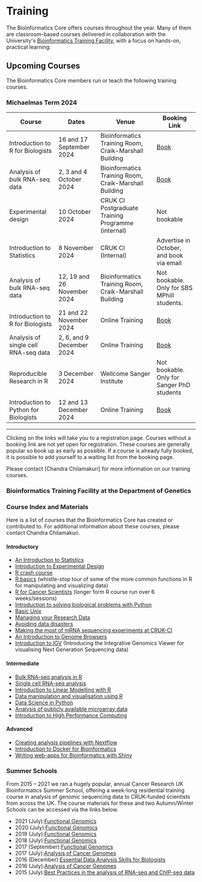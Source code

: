 # Training

The Bioinformatics Core offers courses throughout the year. Many of them are classroom-based courses delivered in collaboration with the University's [Bioinformatics Training Facility](https://bioinfotraining.bio.cam.ac.uk/), with a focus on hands-on, practical learning.

## Upcoming Courses

The Bioinformatics Core members run or teach the following training courses.

### Michaelmas Term 2024


|Course                                              |       Dates      |       Venue         | Booking Link |
|----------------------------------------------------|------------------|---------------------|--------------|
|Introduction to R for Biologists                    | 16 and 17 September 2024| Bioinformatics Training Room, Craik-Marshall Building| [Book](https://training.cam.ac.uk/bioinformatics/event/5296424)|
|Analysis of bulk RNA-seq data                       |2, 3 and 4 October 2024|Bioinformatics Training Room, Craik-Marshall Building| [Book](https://training.cam.ac.uk/bioinformatics/event/5290335)|
|Experimental design|10 October 2024|CRUK CI Postgraduate Training Programme (internal)|Not bookable|
|Introduction to Statistics| 8 November 2024| CRUK CI (Internal)| Advertise in October, and book via email|
|Analysis of bulk RNA-seq data|12, 19 and 26 November 2024|Bioinformatics Training Room, Craik-Marshall Building| Not bookable. Only for SBS MPhill students.|
|Introduction to R for Biologists|21 and 22 November 2024|Online Training| [Book](https://www.training.cam.ac.uk/bioinformatics/event/5332967)|
|Analysis of single cell RNA-seq data|2, 6, and 9 December 2024|Online Training|[Book](https://training.cam.ac.uk/bioinformatics/event/5290529)|
|Reproducible Research in R|3 December 2024|Wellcome Sanger Institute| Not bookable. Only for Sanger PhD students|
|Introduction to Python for Biologists|12 and 13 December 2024|Online Training|[Book](https://training.cam.ac.uk/bioinformatics/event/5333011)|

___________________________________________________________________________________________________________________________
Clicking on the links will take you to a registration page. Courses without a booking link are not yet open for registration. These courses are generally popular so book up as early as possible. If a course is already fully booked, it is possible to add yourself to a waiting list from the booking page.

Please contact [Chandra Chilamakuri] for more information on our training courses.

### Bioinformatics Training Facility at the Department of Genetics



### Course Index and Materials

Here is a list of courses that the Bioinformatics Core has created or contributed to. For additional information about these courses, please contact Chandra Chilamakuri.

#### Introductory

* [An Introduction to Statistics](https://bioinformatics-core-shared-training.github.io/IntroductionToStats/)
* [Introduction to Experimental Design](https://bioinformatics-core-shared-training.github.io/experimental-design/)
* [R crash course](https://bioinformatics-core-shared-training.github.io/r-crash-course/)
* [R basics](https://bioinformatics-core-shared-training.github.io/r-basics/) (whistle-stop tour of some of the more common functions in R for manipulating and visualizing data)
* [R for Cancer Scientists](https://bioinformatics-core-shared-training.github.io/r-intro/index.html) (longer form R course run over 6 weeks/sessions)
* [Introduction to solving biological problems with Python](https://pycam.github.io/)
* [Basic Unix](https://bioinformatics-core-shared-training.github.io/shell-novice/)
* [Managing your Research Data](https://bioinformatics-core-shared-training.github.io/Managing-your-research-data/)
* [Avoiding data disasters](https://bioinformatics-core-shared-training.github.io//avoid-data-disaster/)
* [Making the most of mRNA sequencing experiments at CRUK-CI](https://bioinformatics-core-shared-training.github.io/rnaseq-pipeline/)
* [An Introduction to Genome Browsers](https://bioinformatics-core-shared-training.github.io/GenomeBrowserCourse/)
* [Introduction to IGV](https://bioinformatics-core-shared-training.github.io/intro-to-IGV/) (Introducing the Integrative Genomics Viewer for visualising Next Generation Sequencing data)

#### Intermediate

* [Bulk RNA-seq analysis in R](https://bioinformatics-core-shared-training.github.io/Bulk_RNAseq_Course_June24/)
* [Single cell RNA-seq analysis](https://bioinformatics-core-shared-training.github.io/SingleCell_RNASeq_May24/)
* [Introduction to Linear Modelling with R](https://bioinformatics-core-shared-training.github.io/linear-models-r/)
* [Data manipulation and visualisation using R](https://bioinformatics-core-shared-training.github.io/r-intermediate/)
* [Data Science in Python](https://pycam.github.io/)
* [Analysis of publicly available microarray data](https://github.com/bioinformatics-core-shared-training/microarray-analysis)
* [Introduction to High Performance Computing](https://bioinformatics-core-shared-training.github.io/hpc/)


#### Advanced

* [Creating analysis pipelines with Nextflow](https://github.com/bioinformatics-core-shared-training/nextflow_september_2021)
* [Introduction to Docker for Bioinformatics](https://bioinformatics-core-shared-training.github.io/docker-4-bioinformatics/)
* [Writing web-apps for Bioinformatics with Shiny](https://bioinformatics-core-shared-training.github.io/shiny-bioinformatics/)

### Summer Schools

From 2015 – 2021 we ran a hugely popular, annual Cancer Research UK Bioinformatics Summer School, offering a week-long residential training course in analysis of genomic sequencing data to CRUK-funded scientists from across the UK. The course materials for these and two Autumn/Winter Schools can be accessed via the links below.

* 2021 (July):[Functional Genomics](https://bioinformatics-core-shared-training.github.io/cruk-summer-school-2021/)
* 2020 (July):[Functional Genomics](https://bioinformatics-core-shared-training.github.io/cruk-summer-school-2020/)
* 2019 (July):[Functional Genomics](https://bioinformatics-core-shared-training.github.io/cruk-summer-school-2019/)
* 2018 (July):[Functional Genomics](https://bioinformatics-core-shared-training.github.io/cruk-summer-school-2018/)
* 2017 (September):[Functional Genomics](https://bioinformatics-core-shared-training.github.io/cruk-autumn-school-2017/)
* 2017 (July):[Analysis of Cancer Genomes](https://bioinformatics-core-shared-training.github.io/cruk-summer-school-2017/)
* 2016 (December):[Essential Data Analysis Skills for Biologists](https://bioinformatics-core-shared-training.github.io/winter-school2016/)
* 2016 (July):[Analysis of Cancer Genomes](https://bioinformatics-core-shared-training.github.io/cruk-summer-school-2016/)
* 2015 (July):[Best Practices in the analysis of RNA-seq and ChIP-seq data](https://bioinformatics-core-shared-training.github.io/cruk-bioinf-sschool/)






